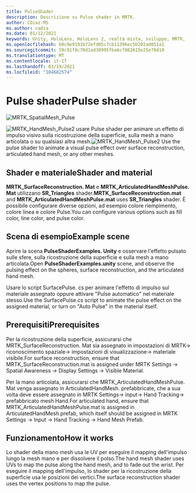 ```yaml
---
title: PulseShader
description: Descrizione su Pulse shader in MRTK.
author: CDiaz-MS
ms.author: cadia
ms.date: 01/12/2021
keywords: Unity, HoloLens, HoloLens 2, realtà mista, sviluppo, MRTK,
ms.openlocfilehash: b9c9e9191b72efd05c7cb11396ec5b202ad051a1
ms.sourcegitcommit: 59c91f8c70d1ad30995fba6cf862615e25e78d10
ms.translationtype: MT
ms.contentlocale: it-IT
ms.lasthandoff: 03/19/2021
ms.locfileid: "104682574"
---
```

# <a name="pulse-shader"></a><span data-ttu-id="e37a3-104">Pulse shader</span><span class="sxs-lookup"><span data-stu-id="e37a3-104">Pulse shader</span></span>

![MRTK_SpatialMesh_Pulse](https://user-images.githubusercontent.com/13754172/68261851-3489e200-fff6-11e9-9f6c-5574a7dd8db7.gif)

<span data-ttu-id="e37a3-106">![MRTK_HandMesh_Pulse2 ](https://user-images.githubusercontent.com/13754172/68262035-e4f7e600-fff6-11e9-9858-796afd1cabc5.gif) usare Pulse shader per animare un effetto di impulso visivo sulla ricostruzione della superficie, sulla mesh a mano articolata o su qualsiasi altra mesh.</span><span class="sxs-lookup"><span data-stu-id="e37a3-106">![MRTK_HandMesh_Pulse2](https://user-images.githubusercontent.com/13754172/68262035-e4f7e600-fff6-11e9-9858-796afd1cabc5.gif) Use the pulse shader to animate a visual pulse effect over surface reconstruction, articulated hand mesh, or any other meshes.</span></span>

## <a name="shader-and-material"></a><span data-ttu-id="e37a3-107">Shader e materiale</span><span class="sxs-lookup"><span data-stu-id="e37a3-107">Shader and material</span></span>

<span data-ttu-id="e37a3-108">**MRTK_SurfaceReconstruction. Mat** e **MRTK_ArticulatedHandMeshPulse. Mat** utilizzano **SR_Triangles** shader.</span><span class="sxs-lookup"><span data-stu-id="e37a3-108">**MRTK_SurfaceReconstruction.mat** and **MRTK_ArticulatedHandMeshPulse.mat** uses **SR_Triangles** shader.</span></span> <span data-ttu-id="e37a3-109">È possibile configurare diverse opzioni, ad esempio colore riempimento, colore linea e colore Pulse.</span><span class="sxs-lookup"><span data-stu-id="e37a3-109">You can configure various options such as fill color, line color, and pulse color.</span></span>

## <a name="example-scene"></a><span data-ttu-id="e37a3-110">Scena di esempio</span><span class="sxs-lookup"><span data-stu-id="e37a3-110">Example scene</span></span>

<span data-ttu-id="e37a3-111">Aprire la scena **PulseShaderExamples. Unity** e osservare l'effetto pulsato sulle sfere, sulla ricostruzione della superficie e sulla mesh a mano articolata.</span><span class="sxs-lookup"><span data-stu-id="e37a3-111">Open **PulseShaderExamples.unity** scene, and observe the pulsing effect on the spheres, surface reconstruction, and the articulated hand mesh.</span></span>

<span data-ttu-id="e37a3-112">Usare lo script SurfacePulse. cs per animare l'effetto di impulso sul materiale assegnato oppure attivare "Pulse automatico" nel materiale stesso.</span><span class="sxs-lookup"><span data-stu-id="e37a3-112">Use the SurfacePulse.cs script to animate the pulse effect on the assigned material, or turn on "Auto Pulse" in the material itself.</span></span>

## <a name="prerequisites"></a><span data-ttu-id="e37a3-113">Prerequisiti</span><span class="sxs-lookup"><span data-stu-id="e37a3-113">Prerequisites</span></span>

<span data-ttu-id="e37a3-114">Per la ricostruzione della superficie, assicurarsi che MRTK_SurfaceReconstruction. Mat sia assegnato in impostazioni di MRTK-> riconoscimento spaziale-> impostazioni di visualizzazione-> materiale visibile.</span><span class="sxs-lookup"><span data-stu-id="e37a3-114">For surface reconstruction, ensure that MRTK_SurfaceReconstruction.mat is assigned under MRTK Settings -> Spatial Awareness -> Display Settings -> Visible Material.</span></span>

<span data-ttu-id="e37a3-115">Per la mano articolata, assicurarsi che MRTK_ArticulatedHandMeshPulse. Mat venga assegnato in ArticulatedHandMesh. prefabbricate, che a sua volta deve essere assegnato in MRTK Settings-> input-> Hand Tracking-> prefabbricato mesh Hand.</span><span class="sxs-lookup"><span data-stu-id="e37a3-115">For articulated hand, ensure that MRTK_ArticulatedHandMeshPulse.mat is assigned in ArticulatedHandMesh.prefab, which itself should be assigned in MRTK Settings -> Input -> Hand Tracking -> Hand Mesh Prefab.</span></span>

## <a name="how-it-works"></a><span data-ttu-id="e37a3-116">Funzionamento</span><span class="sxs-lookup"><span data-stu-id="e37a3-116">How it works</span></span>

<span data-ttu-id="e37a3-117">Lo shader della mano mesh usa le UV per eseguire il mapping dell'impulso lungo la mesh mano e per dissolvere il polso.</span><span class="sxs-lookup"><span data-stu-id="e37a3-117">The hand mesh shader uses UVs to map the pulse along the hand mesh, and to fade out the wrist.</span></span> <span data-ttu-id="e37a3-118">Per eseguire il mapping dell'impulso, lo shader per la ricostruzione della superficie usa le posizioni dei vertici.</span><span class="sxs-lookup"><span data-stu-id="e37a3-118">The surface reconstruction shader uses the vertex positions to map the pulse.</span></span>
